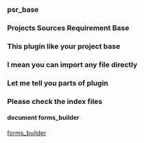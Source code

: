 ### psr_base
### Projects Sources Requirement Base


### This plugin like your project base
### I mean you can import any file directly


### Let me tell you parts of plugin
### Please check the index files


#### document forms_builder
[forms_builder](https://github.com/plugcreator2002/psr_base/blob/main/lib/plugin_emulators/forms_builder/document.md)
